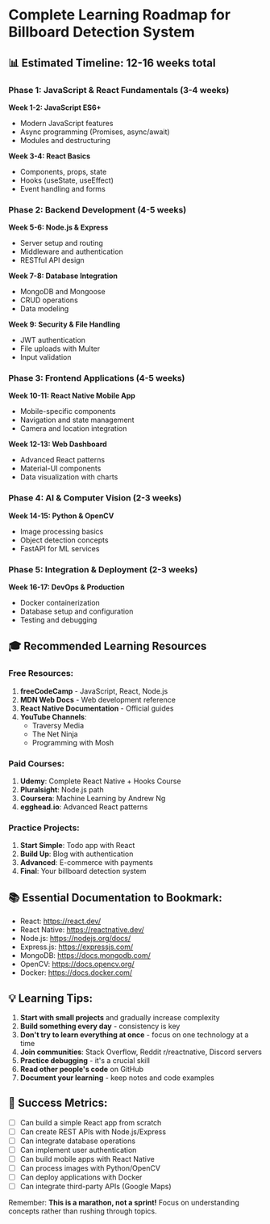 # Complete Learning Roadmap for Billboard Detection System

## 📊 Estimated Timeline: 12-16 weeks total

### Phase 1: JavaScript & React Fundamentals (3-4 weeks)
**Week 1-2: JavaScript ES6+**
- Modern JavaScript features
- Async programming (Promises, async/await)
- Modules and destructuring

**Week 3-4: React Basics**
- Components, props, state
- Hooks (useState, useEffect)
- Event handling and forms

### Phase 2: Backend Development (4-5 weeks)
**Week 5-6: Node.js & Express**
- Server setup and routing
- Middleware and authentication
- RESTful API design

**Week 7-8: Database Integration**
- MongoDB and Mongoose
- CRUD operations
- Data modeling

**Week 9: Security & File Handling**
- JWT authentication
- File uploads with Multer
- Input validation

### Phase 3: Frontend Applications (4-5 weeks)
**Week 10-11: React Native Mobile App**
- Mobile-specific components
- Navigation and state management
- Camera and location integration

**Week 12-13: Web Dashboard**
- Advanced React patterns
- Material-UI components
- Data visualization with charts

### Phase 4: AI & Computer Vision (2-3 weeks)
**Week 14-15: Python & OpenCV**
- Image processing basics
- Object detection concepts
- FastAPI for ML services

### Phase 5: Integration & Deployment (2-3 weeks)
**Week 16-17: DevOps & Production**
- Docker containerization
- Database setup and configuration
- Testing and debugging

## 🎓 Recommended Learning Resources

### Free Resources:
1. **freeCodeCamp** - JavaScript, React, Node.js
2. **MDN Web Docs** - Web development reference
3. **React Native Documentation** - Official guides
4. **YouTube Channels**: 
   - Traversy Media
   - The Net Ninja
   - Programming with Mosh

### Paid Courses:
1. **Udemy**: Complete React Native + Hooks Course
2. **Pluralsight**: Node.js path
3. **Coursera**: Machine Learning by Andrew Ng
4. **egghead.io**: Advanced React patterns

### Practice Projects:
1. **Start Simple**: Todo app with React
2. **Build Up**: Blog with authentication
3. **Advanced**: E-commerce with payments
4. **Final**: Your billboard detection system

## 📚 Essential Documentation to Bookmark:
- React: https://react.dev/
- React Native: https://reactnative.dev/
- Node.js: https://nodejs.org/docs/
- Express.js: https://expressjs.com/
- MongoDB: https://docs.mongodb.com/
- OpenCV: https://docs.opencv.org/
- Docker: https://docs.docker.com/

## 💡 Learning Tips:
1. **Start with small projects** and gradually increase complexity
2. **Build something every day** - consistency is key
3. **Don't try to learn everything at once** - focus on one technology at a time
4. **Join communities**: Stack Overflow, Reddit r/reactnative, Discord servers
5. **Practice debugging** - it's a crucial skill
6. **Read other people's code** on GitHub
7. **Document your learning** - keep notes and code examples

## 🎯 Success Metrics:
- [ ] Can build a simple React app from scratch
- [ ] Can create REST APIs with Node.js/Express
- [ ] Can integrate database operations
- [ ] Can implement user authentication
- [ ] Can build mobile apps with React Native
- [ ] Can process images with Python/OpenCV
- [ ] Can deploy applications with Docker
- [ ] Can integrate third-party APIs (Google Maps)

Remember: **This is a marathon, not a sprint!** Focus on understanding concepts rather than rushing through topics.
